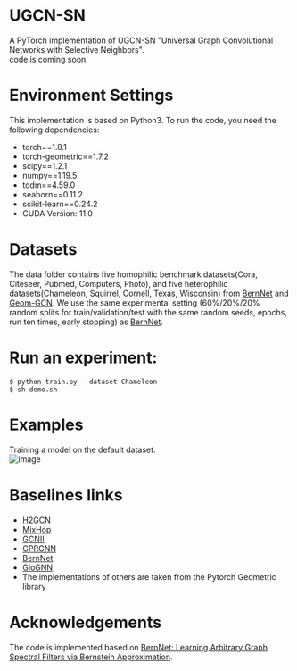 # UGCN-SN
A PyTorch implementation of UGCN-SN "Universal Graph Convolutional Networks with Selective Neighbors". <br>
code is coming soon
# Environment Settings
This implementation is based on Python3. To run the code, you need the following dependencies: <br>
* torch==1.8.1
* torch-geometric==1.7.2
* scipy==1.2.1
* numpy==1.19.5
* tqdm==4.59.0
* seaborn==0.11.2
* scikit-learn==0.24.2
* CUDA Version: 11.0
# Datasets
The data folder contains five homophilic benchmark datasets(Cora, Citeseer, Pubmed, Computers, Photo), and five heterophilic datasets(Chameleon, Squirrel, Cornell, Texas, Wisconsin) from [BernNet](https://github.com/ivam-he/BernNet) and [Geom-GCN](https://github.com/graphdml-uiuc-jlu/geom-gcn). We use the same experimental setting (60\%/20\%/20\% random splits for train/validation/test with the same random seeds, epochs, run ten times, early stopping) as [BernNet](https://github.com/ivam-he/BernNet).   
# Run an experiment:
    $ python train.py --dataset Chameleon
    $ sh demo.sh
# Examples
 Training a model on the default dataset.  
![image](https://github.com/GGA23/UGCN-SN/blob/main/example.gif)

# Baselines links
* [H2GCN](https://github.com/GitEventhandler/H2GCN-PyTorch)
* [MixHop](https://github.com/benedekrozemberczki/MixHop-and-N-GCN)
* [GCNII](https://github.com/chennnM/GCNII)
* [GPRGNN](https://github.com/jianhao2016/GPRGNN)
* [BernNet](https://github.com/ivam-he/BernNet)
* [GloGNN](https://github.com/RecklessRonan/GloGNN)
* The implementations of others are taken from the Pytorch Geometric library
# Acknowledgements
The code is implemented based on [BernNet: Learning Arbitrary Graph Spectral Filters
via Bernstein Approximation](https://github.com/ivam-he/BernNet).
